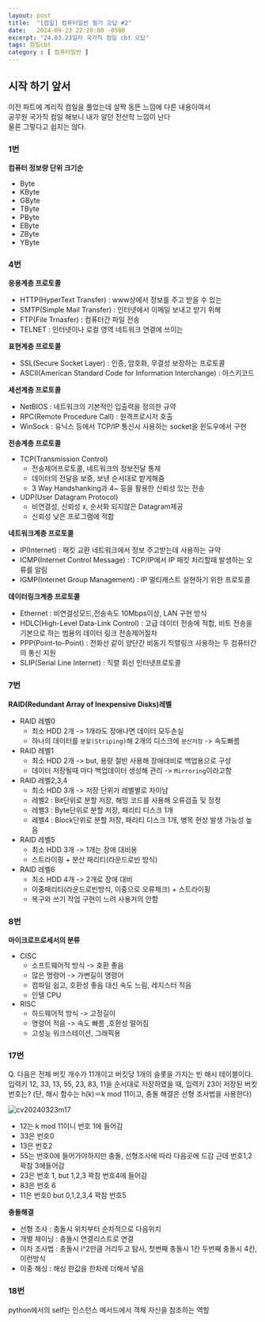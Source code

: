 ```yaml
---
layout: post
title:  "[컴일] 컴퓨터일반 필기 오답 #2"
date:   2024-09-23 22:20:00 -0500
excerpt: "24.03.23일자 국가직 컴일 cbt 오답"
tags: 컴일cbt
category : [ 컴퓨터일반 ]
---
```


## 시작 하기 앞서
이전 파트에 계리직 컴일을 풀었는데 살짝 동뜬 느낌에 다른 내용이여서  
공무원 국가직 컴일 해보니 내가 알던 전산학 느낌이 난다  
물론 그렇다고 쉽지는 않다.  

### 1번

**컴퓨터 정보량 단위 크기순**  
+ Byte
+ KByte
+ GByte
+ TByte
+ PByte
+ EByte
+ ZByte
+ YByte

### 4번

**응용계층 프로토콜**
+ HTTP(HyperText Transfer) : www상에서 정보를 주고 받을 수 있는
+ SMTP(Simple Mail Transfer) : 인터넷에서 이메일 보내고 받기 위해
+ FTP(File Trnasfer) : 컴퓨터간 파일 전송
+ TELNET : 인터넷이나 로컬 영역 네트워크 연결에 쓰이는

**표현계층 프로토콜**  
+ SSL(Secure Socket Layer) : 인증, 암호화, 무결성 보장하는 프로토콜
+ ASCII(American Standard Code for Information Interchange) : 아스키코드

**세션계층 프로토콜**  
+ NetBIOS : 네트워크의 기본적인 입출력을 정의한 규약
+ RPC(Remote Procedure Call) : 원격프로시저 호출
+ WinSock : 유닉스 등에서 TCP/IP 통신시 사용하는 socket을 윈도우에서 구현

**전송계층 프로토콜**  
+ TCP(Transmission Control)
  + 전송제어프로토콜, 네트워크의 정보전달 통제
  + 데이터의 전달을 보증, 보낸 순서대로 받게해줌
  + 3 Way Handshanking과 4~ 등을 활용한 신뢰성 있는 전송
+ UDP(User Datagram Protocol)
  + 비연결성, 신뢰성 x, 순서화 되지않은 Datagram제공
  + 신뢰성 낮은 프로그램에 적합

**네트워크계층 프로토콜**  
+ IP(Internet) : 패킷 교환 네트워크에서 정보 주고받는데 사용하는 규약
+ ICMP(Internet Control Message) : TCP/IP에서 IP 패킷 처리할때 발생하는 오류를 알림
+ IGMP(Internet Group Management) : IP 멀티캐스트 실현하기 위한 프로토콜

**데이터링크계층 프로토콜**  
+ Ethernet : 비연결성모드,전송속도 10Mbps이상, LAN 구현 방식
+ HDLC(High-Level Data-Link Control) : 고급 데이터 전송에 적합, 비트 전송을 기본으로 하는 범용의 데이터 링크 전송제어절차
+ PPP(Point-to-Point) : 전화선 같이 양단간 비동기 직렬링크 사용하는 두 컴퓨터간의 통신 지원
+ SLIP(Serial Line Internet) : 직렬 회선 인터넷프로토콜


### 7번

**RAID(Redundant Array of Inexpensive Disks)레벨**  
+ RAID 레벨0
  + 최소 HDD 2개 -> 1개라도 장애나면 데이터 모두손실
  + 하나의 데이터를 `분할(Striping)`해 2개의 디스크에 `분산저장` -> 속도빠름
+ RAID 레벨1
  + 최소 HDD 2개 -> but, 용량 절반 사용해 장애대비로 백업용으로 구성
  + 데이터 저장될때 마다 백업데이터 생성해 관리 -> `Mirroring`이라고함 
+ RAID 레벨2,3,4
  +  최소 HDD 3개 -> 저장 단위가 레벨별로 차이남
  +  레벨2 : Bit단위로 분할 저장, 해밍 코드를 사용해 오류검출 및 정정
  +  레벨3 : Byte단위로 분할 저장, 패리티 디스크 1개
  +  레벨4 : Block단위로 분할 저장, 패리티 디스크 1개, 병목 현상 발생 가능성 높음
+ RAID 레벨5
  + 최소 HDD 3개 -> 1개는 장애 대비용
  + 스트라이핑 + 분산 패리티(라운드로빈 방식)
+ RAID 레벨6
  + 최소 HDD 4개 -> 2개로 장애 대비
  + 이중패리티(라운드로빈방식, 이중으로 오류체크) + 스트라이핑
  + 복구와 쓰기 작업 구현이 느려 사용거의 안함

### 8번

**마이크로프로세서의 분류**  
+ CISC
  + 소프트웨어적 방식 -> 호환 좋음
  + 많은 명령어 -> 가변길이 명령어
  + 컴파일 쉽고, 호환성 좋음 대신 속도 느림, 레지스터 적음
  + 인텔 CPU
+ RISC
  + 하드웨어적 방식 -> 고정길이
  + 명령어 적음 -> 속도 빠름 ,호환성 떨어짐
  + 고성능 워크스테이션, 그래픽용

### 17번

Q. 다음은 전체 버킷 개수가 11개이고 버킷당 1개의 슬롯을 가지는 빈 해시 테이블이다. 입력키 12, 33, 13, 55, 23, 83, 11을 순서대로 저장하였을 때, 입력키 23이 저장된 버킷 번호는? (단, 해시 함수는 h(k)＝k mod 11이고, 충돌 해결은 선형 조사법을 사용한다)

<img src="https://i.ibb.co/GQqp82X/cv20240323m17.gif" alt="cv20240323m17" border="0">

+ 12는 k mod 11이니 번호 1에 들어감
+ 33은 번호0
+ 13은 번호2
+ 55는 번호0에 들어가야하지만 충돌, 선형조사에 따라 다음곳에 드감 근데 번호1,2꽉참 3에들어감
+ 23은 번호 1, but 1,2,3 꽉참 번호4에 들어감
+ 83은 번호 6
+ 11은 번호0 but 0,1,2,3,4 꽉참 번호5

**충돌해결**  
+ 선형 조사 : 충돌시 위치부터 순차적으로 다음위치
+ 개별 체이닝 : 충돌시 연결리스트로 연결
+ 이차 조사법 : 충돌시 i^2만큼 거리두고 탐사, 첫번째 충돌시 1칸 두번째 충돌시 4칸, 이런방식
+ 이중 해싱 : 해싱 한값을 한차례 더해서 넣음

### 18번

python에서의 self는 인스턴스 메서드에서 객체 자신을 참조하는 역할